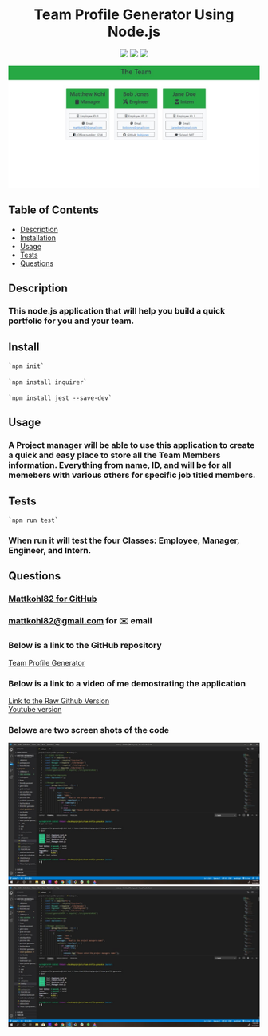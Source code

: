 <h1 align="center">Team Profile Generator Using Node.js</h1>

<p align="center">
<img src="https://img.shields.io/badge/Javascript-brightgreen"/>
<img src="https://img.shields.io/badge/Inquirer-red"/>
<img src="https://img.shields.io/badge/Node.js-success"/>
</p>

<p align="center">
<img src="./src/screenshot3.jpg" alt="final-product"/>
</p>


## Table of Contents
- [Description](#description)
- [Installation](#install)
- [Usage](#usage)
- [Tests](#tests)
- [Questions](#questions)

## Description
### This node.js application that will help you build a quick portfolio for you and your team.

## Install
```
`npm init`
  
`npm install inquirer`  

`npm install jest --save-dev`
```
## Usage
### A Project manager will be able to use this application to create a quick and easy place to store all the Team Members information. Everything from name, ID, and will be for all memebers with various others for specific job titled members.
          
## Tests
```
`npm run test`
```
### When run it will test the four Classes: Employee, Manager, Engineer, and Intern.

## Questions
### [Mattkohl82 for GitHub](https://github.com/Mattkohl82)  
### mattkohl82@gmail.com for ✉️ email 

### Below is a link to the GitHub repository   
[Team Profile Generator](https://github.com/mattkohl82/team-profile-generator)  

### Below is a link to a video of me demostrating the application  
[Link to the Raw Github Version]()  
[Youtube version](https://youtu.be/csGkkxbtw3Y)




### Belowe are two screen shots of the code  

![Tests Run and Passed](./src/screenshot1.jpg) 
![Inquirer Questions Answered](./src/screenshot1.jpg)